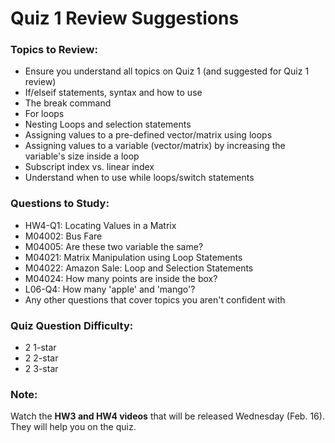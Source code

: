# Quiz 1 Review Suggestions


### Topics to Review:
- Ensure you understand all topics on Quiz 1 (and suggested for Quiz 1 review)
- If/elseif statements, syntax and how to use
- The break command
- For loops
- Nesting Loops and selection statements
- Assigning values to a pre-defined vector/matrix using loops
- Assigning values to a variable (vector/matrix) by increasing the variable's size inside a loop
- Subscript index vs. linear index
- Understand when to use while loops/switch statements



### Questions to Study:
- HW4-Q1: Locating Values in a Matrix
- M04002: Bus Fare
- M04005: Are these two variable the same?
- M04021: Matrix Manipulation using Loop Statements
- M04022: Amazon Sale: Loop and Selection Statements
- M04024: How many points are inside the box?
- L06-Q4: How many 'apple' and 'mango'?
- Any other questions that cover topics you aren't confident with

### Quiz Question Difficulty:
- 2 1-star
- 2 2-star
- 2 3-star

### Note:
Watch the **HW3 and HW4 videos** that will be released Wednesday (Feb. 16). They will help you on the quiz. 
